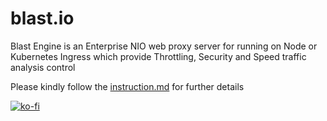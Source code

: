 # blast.io
Blast Engine is an Enterprise NIO web proxy server for running on Node or Kubernetes Ingress which provide Throttling, Security and Speed traffic analysis control


Please kindly follow the [instruction.md](./instruction.md) for further details


[![ko-fi](https://storage.ko-fi.com/cdn/kofi2.png)](https://ko-fi.com/W7W0W93OU)

